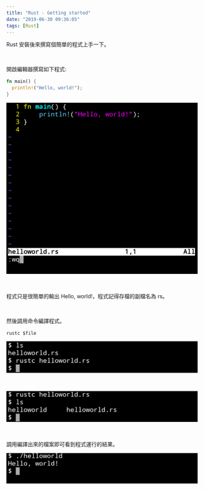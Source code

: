 ```yaml
---
title: "Rust - Getting started"
date: "2019-06-30 09:36:05"
tags: [Rust]
---
```



Rust 安裝後來撰寫個簡單的程式上手一下。  

<!-- More -->

</br>


開啟編輯器撰寫如下程式:  

```rust
fn main() {
  println!("Hello, world!");
}
```

![1.png](1.png)

</br>


程式只是很簡單的輸出 Hello, world!，程式記得存檔的副檔名為 rs。  

</br>


然後調用命令編譯程式。  

    rustc $file

![2.png](2.png)

</br>


![3.png](3.png)

</br>


調用編譯出來的檔案即可看到程式運行的結果。  

![4.png](4.png)
